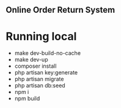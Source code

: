 
## Online Order Return System

# Running local
- make dev-build-no-cache
- make dev-up
- composer install
- php artisan key:generate
- php artisan migrate
- php artisan db:seed
- npm i
- npm build
